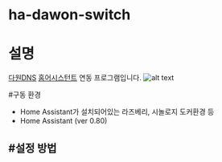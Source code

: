 # ha-dawon-switch

# 설명
[다원DNS](http://www.powermanager.co.kr/views/product-b7.php "다원DNS")
[홈어시스턴트](https://www.home-assistant.io/) 연동 프로그램입니다.
![alt text](C:\Users\x280\Downloads\20180912_012603.png)

#구동 환경
 - Home Assistant가 설치되어있는 라즈베리, 시놀로지 도커환경 등
 - Home Assistant (ver 0.80)

#설정 방법
 - 





